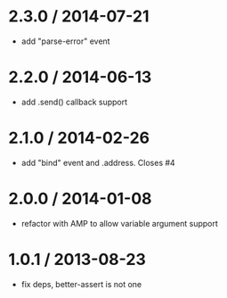 2.3.0 / 2014-07-21
==================

 * add "parse-error" event

2.2.0 / 2014-06-13
==================

 * add .send() callback support

2.1.0 / 2014-02-26
==================

 * add "bind" event and .address. Closes #4

2.0.0 / 2014-01-08
==================

 * refactor with AMP to allow variable argument support

1.0.1 / 2013-08-23
==================

 * fix deps, better-assert is not one
